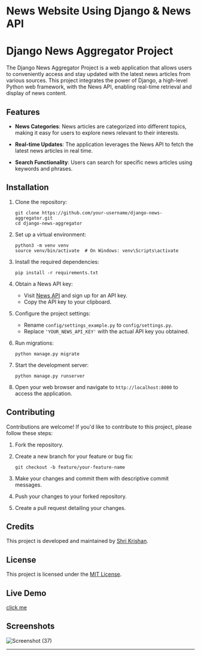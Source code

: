 # News Website Using Django & News API
# Django News Aggregator Project


The Django News Aggregator Project is a web application that allows users to conveniently access and stay updated with the latest news articles from various sources. This project integrates the power of Django, a high-level Python web framework, with the News API, enabling real-time retrieval and display of news content.

## Features


- **News Categories**: News articles are categorized into different topics, making it easy for users to explore news relevant to their interests.

- **Real-time Updates**: The application leverages the News API to fetch the latest news articles in real time.

- **Search Functionality**: Users can search for specific news articles using keywords and phrases.


## Installation

1. Clone the repository:
   ```
   git clone https://github.com/your-username/django-news-aggregator.git
   cd django-news-aggregator
   ```

2. Set up a virtual environment:
   ```
   python3 -m venv venv
   source venv/bin/activate  # On Windows: venv\Scripts\activate
   ```

3. Install the required dependencies:
   ```
   pip install -r requirements.txt
   ```

4. Obtain a News API key:
   - Visit [News API](https://newsapi.org/) and sign up for an API key.
   - Copy the API key to your clipboard.

5. Configure the project settings:
   - Rename `config/settings_example.py` to `config/settings.py`.
   - Replace `'YOUR_NEWS_API_KEY'` with the actual API key you obtained.

6. Run migrations:
   ```
   python manage.py migrate
   ```

7. Start the development server:
   ```
   python manage.py runserver
   ```

8. Open your web browser and navigate to `http://localhost:8000` to access the application.

## Contributing

Contributions are welcome! If you'd like to contribute to this project, please follow these steps:

1. Fork the repository.

2. Create a new branch for your feature or bug fix:
   ```
   git checkout -b feature/your-feature-name
   ```

3. Make your changes and commit them with descriptive commit messages.

4. Push your changes to your forked repository.

5. Create a pull request detailing your changes.

## Credits

This project is developed and maintained by [Shri Krishan](https://github.com/krissh6563-droid).

## License

This project is licensed under the [MIT License](LICENSE).

## Live Demo

[click me](https://news-website-django.onrender.com/)

## Screenshots

![Screenshot (37)](https://github.com/krissh6563-droid/News-Website-Django/assets/56572543/1415f558-aa77-49d0-b567-15c95971090c)


---
